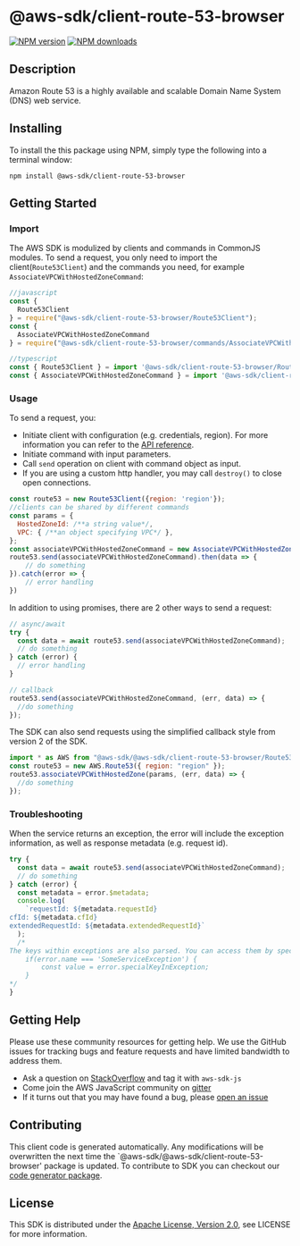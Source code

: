 # @aws-sdk/client-route-53-browser

[![NPM version](https://img.shields.io/npm/v/@aws-sdk/client-route-53-browser/preview.svg)](https://www.npmjs.com/package/@aws-sdk/client-route-53-browser)
[![NPM downloads](https://img.shields.io/npm/dm/@aws-sdk/client-route-53-browser.svg)](https://www.npmjs.com/package/@aws-sdk/client-route-53-browser)

## Description

<p>Amazon Route 53 is a highly available and scalable Domain Name System (DNS) web service.</p>

## Installing

To install the this package using NPM, simply type the following into a terminal window:

```
npm install @aws-sdk/client-route-53-browser
```

## Getting Started

### Import

The AWS SDK is modulized by clients and commands in CommonJS modules. To send a request, you only need to import the client(`Route53Client`) and the commands you need, for example `AssociateVPCWithHostedZoneCommand`:

```javascript
//javascript
const {
  Route53Client
} = require("@aws-sdk/client-route-53-browser/Route53Client");
const {
  AssociateVPCWithHostedZoneCommand
} = require("@aws-sdk/client-route-53-browser/commands/AssociateVPCWithHostedZoneCommand");
```

```javascript
//typescript
const { Route53Client } = import '@aws-sdk/client-route-53-browser/Route53Client';
const { AssociateVPCWithHostedZoneCommand } = import '@aws-sdk/client-route-53-browser/commands/AssociateVPCWithHostedZoneCommand';
```

### Usage

To send a request, you:

- Initiate client with configuration (e.g. credentials, region). For more information you can refer to the [API reference][].
- Initiate command with input parameters.
- Call `send` operation on client with command object as input.
- If you are using a custom http handler, you may call `destroy()` to close open connections.

```javascript
const route53 = new Route53Client({region: 'region'});
//clients can be shared by different commands
const params = {
  HostedZoneId: /**a string value*/,
  VPC: { /**an object specifying VPC*/ },
};
const associateVPCWithHostedZoneCommand = new AssociateVPCWithHostedZoneCommand(params);
route53.send(associateVPCWithHostedZoneCommand).then(data => {
    // do something
}).catch(error => {
    // error handling
})
```

In addition to using promises, there are 2 other ways to send a request:

```javascript
// async/await
try {
  const data = await route53.send(associateVPCWithHostedZoneCommand);
  // do something
} catch (error) {
  // error handling
}
```

```javascript
// callback
route53.send(associateVPCWithHostedZoneCommand, (err, data) => {
  //do something
});
```

The SDK can also send requests using the simplified callback style from version 2 of the SDK.

```javascript
import * as AWS from "@aws-sdk/@aws-sdk/client-route-53-browser/Route53";
const route53 = new AWS.Route53({ region: "region" });
route53.associateVPCWithHostedZone(params, (err, data) => {
  //do something
});
```

### Troubleshooting

When the service returns an exception, the error will include the exception information, as well as response metadata (e.g. request id).

```javascript
try {
  const data = await route53.send(associateVPCWithHostedZoneCommand);
  // do something
} catch (error) {
  const metadata = error.$metadata;
  console.log(
    `requestId: ${metadata.requestId}
cfId: ${metadata.cfId}
extendedRequestId: ${metadata.extendedRequestId}`
  );
  /*
The keys within exceptions are also parsed. You can access them by specifying exception names:
    if(error.name === 'SomeServiceException') {
        const value = error.specialKeyInException;
    }
*/
}
```

## Getting Help

Please use these community resources for getting help. We use the GitHub issues for tracking bugs and feature requests and have limited bandwidth to address them.

- Ask a question on [StackOverflow](https://stackoverflow.com/questions/tagged/aws-sdk-js) and tag it with `aws-sdk-js`
- Come join the AWS JavaScript community on [gitter](https://gitter.im/aws/aws-sdk-js-v3)
- If it turns out that you may have found a bug, please [open an issue](https://github.com/aws/aws-sdk-js-v3/issues)

## Contributing

This client code is generated automatically. Any modifications will be overwritten the next time the `@aws-sdk/@aws-sdk/client-route-53-browser' package is updated. To contribute to SDK you can checkout our [code generator package][].

## License

This SDK is distributed under the
[Apache License, Version 2.0](http://www.apache.org/licenses/LICENSE-2.0),
see LICENSE for more information.

[code generator package]: https://github.com/aws/aws-sdk-js-v3/tree/master/packages/service-types-generator
[api reference]: https://docs.aws.amazon.com/AWSJavaScriptSDK/latest/
